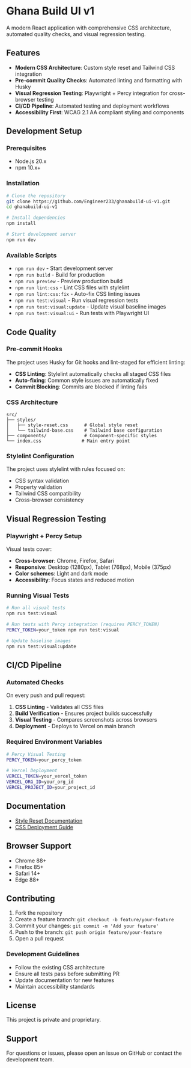 # Ghana Build UI v1

A modern React application with comprehensive CSS architecture, automated quality checks, and visual regression testing.

## Features

- **Modern CSS Architecture**: Custom style reset and Tailwind CSS integration
- **Pre-commit Quality Checks**: Automated linting and formatting with Husky
- **Visual Regression Testing**: Playwright + Percy integration for cross-browser testing
- **CI/CD Pipeline**: Automated testing and deployment workflows
- **Accessibility First**: WCAG 2.1 AA compliant styling and components

## Development Setup

### Prerequisites

- Node.js 20.x
- npm 10.x+

### Installation

```bash
# Clone the repository
git clone https://github.com/Engineer233/ghanabuild-ui-v1.git
cd ghanabuild-ui-v1

# Install dependencies
npm install

# Start development server
npm run dev
```

### Available Scripts

- `npm run dev` - Start development server
- `npm run build` - Build for production
- `npm run preview` - Preview production build
- `npm run lint:css` - Lint CSS files with stylelint
- `npm run lint:css:fix` - Auto-fix CSS linting issues
- `npm run test:visual` - Run visual regression tests
- `npm run test:visual:update` - Update visual baseline images
- `npm run test:visual:ui` - Run tests with Playwright UI

## Code Quality

### Pre-commit Hooks

The project uses Husky for Git hooks and lint-staged for efficient linting:

- **CSS Linting**: Stylelint automatically checks all staged CSS files
- **Auto-fixing**: Common style issues are automatically fixed
- **Commit Blocking**: Commits are blocked if linting fails

### CSS Architecture

```
src/
├── styles/
│   ├── style-reset.css      # Global style reset
│   └── tailwind-base.css    # Tailwind base configuration
├── components/              # Component-specific styles
└── index.css               # Main entry point
```

### Stylelint Configuration

The project uses stylelint with rules focused on:
- CSS syntax validation
- Property validation
- Tailwind CSS compatibility
- Cross-browser consistency

## Visual Regression Testing

### Playwright + Percy Setup

Visual tests cover:
- **Cross-browser**: Chrome, Firefox, Safari
- **Responsive**: Desktop (1280px), Tablet (768px), Mobile (375px)
- **Color schemes**: Light and dark mode
- **Accessibility**: Focus states and reduced motion

### Running Visual Tests

```bash
# Run all visual tests
npm run test:visual

# Run tests with Percy integration (requires PERCY_TOKEN)
PERCY_TOKEN=your_token npm run test:visual

# Update baseline images
npm run test:visual:update
```

## CI/CD Pipeline

### Automated Checks

On every push and pull request:
1. **CSS Linting** - Validates all CSS files
2. **Build Verification** - Ensures project builds successfully
3. **Visual Testing** - Compares screenshots across browsers
4. **Deployment** - Deploys to Vercel on main branch

### Required Environment Variables

```bash
# Percy Visual Testing
PERCY_TOKEN=your_percy_token

# Vercel Deployment
VERCEL_TOKEN=your_vercel_token
VERCEL_ORG_ID=your_org_id
VERCEL_PROJECT_ID=your_project_id
```

## Documentation

- [Style Reset Documentation](docs/STYLE-RESET.md)
- [CSS Deployment Guide](docs/DEPLOYMENT-CSS-README.md)

## Browser Support

- Chrome 88+
- Firefox 85+
- Safari 14+
- Edge 88+

## Contributing

1. Fork the repository
2. Create a feature branch: `git checkout -b feature/your-feature`
3. Commit your changes: `git commit -m 'Add your feature'`
4. Push to the branch: `git push origin feature/your-feature`
5. Open a pull request

### Development Guidelines

- Follow the existing CSS architecture
- Ensure all tests pass before submitting PR
- Update documentation for new features
- Maintain accessibility standards

## License

This project is private and proprietary.

## Support

For questions or issues, please open an issue on GitHub or contact the development team.